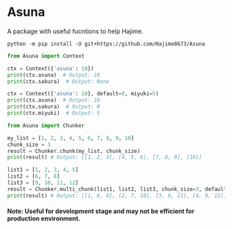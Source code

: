 # Asuna
A package with useful fucntions to help Hajime.

```shell
python -m pip install -U git+https://github.com/Hajime8673/Asuna
```

```py
from Asuna import Context

ctx = Context({'asuna': 10})
print(ctx.asuna)  # Output: 10
print(ctx.sakura)  # Output: None

ctx = Context({'asuna': 10}, default=0, miyuki=5)
print(ctx.asuna)  # Output: 10
print(ctx.sakura)  # Output: 0
print(ctx.miyuki)  # Output: 5
```

```py
from Asuna import Chunker

my_list = [1, 2, 3, 4, 5, 6, 7, 8, 9, 10]
chunk_size = 3
result = Chunker.chunk(my_list, chunk_size)
print(result) # Output: [[1, 2, 3], [4, 5, 6], [7, 8, 9], [10]]

list1 = [1, 2, 3, 4, 5]
list2 = [6, 7, 8]
list3 = [9, 10, 11, 12]
result = Chunker.multi_chunk(list1, list2, list3, chunk_size=3, default_value=0)
print(result) # Output: [[1, 6, 9], [2, 7, 10], [3, 8, 11], [4, 0, 12], [5, 0, 0]]
```

#### Note: Useful for development stage and may not be efficient for production environment.

